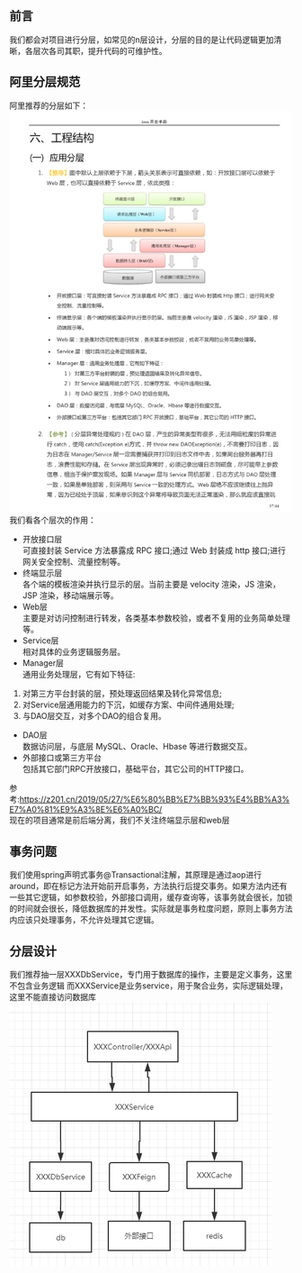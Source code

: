 ## 前言  
我们都会对项目进行分层，如常见的n层设计，分层的目的是让代码逻辑更加清晰，各层次各司其职，提升代码的可维护性。

## 阿里分层规范
阿里推荐的分层如下：  
![image](https://github.com/jmilktea/jmilktea/blob/master/%E5%85%B6%E5%AE%83/images/frm-1.png)  
我们看各个层次的作用：
- 开放接口层  
可直接封装 Service 方法暴露成 RPC 接口;通过 Web 封装成 http 接口;进行 网关安全控制、流量控制等。
- 终端显示层  
各个端的模板渲染并执行显示的层。当前主要是 velocity 渲染，JS 渲染， JSP 渲染，移动端展示等。
- Web层  
主要是对访问控制进行转发，各类基本参数校验，或者不复用的业务简单处理等。
- Service层  
相对具体的业务逻辑服务层。
- Manager层  
通用业务处理层，它有如下特征:
1) 对第三方平台封装的层，预处理返回结果及转化异常信息;
2) 对Service层通用能力的下沉，如缓存方案、中间件通用处理;
3) 与DAO层交互，对多个DAO的组合复用。
- DAO层   
数据访问层，与底层 MySQL、Oracle、Hbase 等进行数据交互。
- 外部接口或第三方平台  
包括其它部门RPC开放接口，基础平台，其它公司的HTTP接口。

参考:https://z201.cn/2019/05/27/%E6%80%BB%E7%BB%93%E4%BB%A3%E7%A0%81%E9%A3%8E%E6%A0%BC/  
现在的项目通常是前后端分离，我们不关注终端显示层和web层  

## 事务问题
我们使用spring声明式事务@Transactional注解，其原理是通过aop进行around，即在标记方法开始前开启事务，方法执行后提交事务。如果方法内还有一些其它逻辑，如参数校验，外部接口调用，缓存查询等，该事务就会很长，加锁的时间就会很长，降低数据库的并发性。实际就是事务粒度问题，原则上事务方法内应该只处理事务，不允许处理其它逻辑。

## 分层设计  
我们推荐抽一层XXXDbService，专门用于数据库的操作，主要是定义事务，这里不包含业务逻辑
而XXXService是业务service，用于聚合业务，实际逻辑处理，这里不能直接访问数据库  
![image](https://github.com/jmilktea/jmilktea/blob/master/%E5%85%B6%E5%AE%83/images/frm-2.png)





